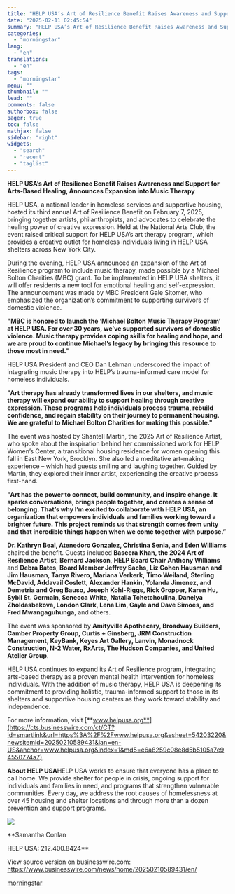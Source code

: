 ```yaml
---
title: "HELP USA’s Art of Resilience Benefit Raises Awareness and Support for Arts-Based Healing, Announces Expansion into Music Therapy"
date: "2025-02-11 02:45:54"
summary: "HELP USA’s Art of Resilience Benefit Raises Awareness and Support for Arts-Based Healing, Announces Expansion into Music Therapy HELP USA, a national leader in homeless services and supportive housing, hosted its third annual Art of Resilience Benefit on February 7, 2025, bringing together artists, philanthropists, and advocates to celebrate the..."
categories:
  - "morningstar"
lang:
  - "en"
translations:
  - "en"
tags:
  - "morningstar"
menu: ""
thumbnail: ""
lead: ""
comments: false
authorbox: false
pager: true
toc: false
mathjax: false
sidebar: "right"
widgets:
  - "search"
  - "recent"
  - "taglist"
---
```


**HELP USA’s Art of Resilience Benefit Raises Awareness and Support for Arts-Based Healing, Announces Expansion into Music Therapy**

HELP USA, a national leader in homeless services and supportive housing, hosted its third annual Art of Resilience Benefit on February 7, 2025, bringing together artists, philanthropists, and advocates to celebrate the healing power of creative expression. Held at the National Arts Club, the event raised critical support for HELP USA’s art therapy program, which provides a creative outlet for homeless individuals living in HELP USA shelters across New York City.

During the evening, HELP USA announced an expansion of the Art of Resilience program to include music therapy, made possible by a Michael Bolton Charities (MBC) grant. To be implemented in HELP USA shelters, it will offer residents a new tool for emotional healing and self-expression. The announcement was made by MBC President Gale Sitomer, who emphasized the organization’s commitment to supporting survivors of domestic violence.

**"MBC is honored to launch the ‘Michael Bolton Music Therapy Program’ at HELP USA. For over 30 years, we’ve supported survivors of domestic violence. Music therapy provides coping skills for healing and hope, and we are proud to continue Michael’s legacy by bringing this resource to those most in need."**

HELP USA President and CEO Dan Lehman underscored the impact of integrating music therapy into HELP’s trauma-informed care model for homeless individuals.

**"Art therapy has already transformed lives in our shelters, and music therapy will expand our ability to support healing through creative expression. These programs help individuals process trauma, rebuild confidence, and regain stability on their journey to permanent housing.** **We are grateful to Michael Bolton Charities for making this possible."**

The event was hosted by Shantell Martin, the 2025 Art of Resilience Artist, who spoke about the inspiration behind her commissioned work for HELP Women’s Center, a transitional housing residence for women opening this fall in East New York, Brooklyn. She also led a meditative art-making experience – which had guests smiling and laughing together. Guided by Martin, they explored their inner artist, experiencing the creative process first-hand.

**"Art has the power to connect, build community, and inspire change. It sparks conversations, brings people together, and creates a sense of belonging. That’s why I’m excited to collaborate with HELP USA, an organization that empowers individuals and families working toward a brighter future. This project reminds us that strength comes from unity and that incredible things happen when we come together with purpose.”**

**Dr. Kathryn Beal, Atenedoro Gonzalez, Christina Senia, and Eden Williams** chaired the benefit. Guests included **Baseera Khan, the 2024 Art of Resilience Artist**, **Bernard Jackson**, **HELP Board Chair Anthony Williams** and **Debra Bates**, **Board Member Jeffrey Sachs**, **Liz Cohen Hausman and Jim Hausman**, **Tanya Rivero, Mariana Verkerk,** **Timo Weiland**, **Sterling McDavid, Addavail Coslett, Alexander Hankin, Yolanda Jimenez, and Demetria and Greg Bauso, Joseph Kohl-Riggs, Rick Gropper, Karen Hu, Sybil St. Germain, Senecca White, Natalia Tchetchoulina, Danelya Zholdasbekova, London Clark, Lena Lim, Gayle and Dave Simoes, and Fred Mwangaguhunga**, and others.

The event was sponsored by **Amityville Apothecary, Broadway Builders, Camber Property Group, Curtis + Ginsberg, JRM Construction Management, KeyBank, Keyes Art Gallery, Lanvin, Monadnock Construction, N-2 Water, RxArts, The Hudson Companies, and United Atelier Group**.

HELP USA continues to expand its Art of Resilience program, integrating arts-based therapy as a proven mental health intervention for homeless individuals. With the addition of music therapy, HELP USA is deepening its commitment to providing holistic, trauma-informed support to those in its shelters and supportive housing centers as they work toward stability and independence.

For more information, visit [**www.helpusa.org**](https://cts.businesswire.com/ct/CT?id=smartlink&url=https%3A%2F%2Fwww.helpusa.org&esheet=54203220&newsitemid=20250210589431&lan=en-US&anchor=www.helpusa.org&index=1&md5=e6a8259c08e8d5b5105a7e94550774a7).

**About HELP USA**HELP USA works to ensure that everyone has a place to call home. We provide shelter for people in crisis, ongoing support for individuals and families in need, and programs that strengthen vulnerable communities. Every day, we address the root causes of homelessness at over 45 housing and shelter locations and through more than a dozen prevention and support programs.

 ![](https://cts.businesswire.com/ct/CT?id=bwnews&sty=20250210589431r1&sid=mstr3&distro=nx&lang=en)

**Samantha Conlan
  
HELP USA: 212.400.8424**

View source version on businesswire.com: <https://www.businesswire.com/news/home/20250210589431/en/>

[morningstar](https://www.morningstar.com/news/business-wire/20250210589431/help-usas-art-of-resilience-benefit-raises-awareness-and-support-for-arts-based-healing-announces-expansion-into-music-therapy)
